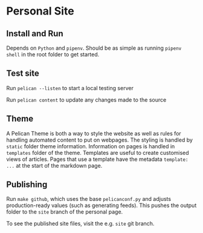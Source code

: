 # Personal Site

## Install and Run

Depends on `Python` and `pipenv`. Should be as simple as running `pipenv shell` in the root folder to get started.

## Test site

Run `pelican --listen` to start a local testing server

Run `pelican content` to update any changes made to the source

## Theme

A Pelican Theme is both a way to style the website as well as rules for handling automated content to put on webpages. The styling is handled by `static` folder theme information. Information on pages is handled in `templates` folder of the theme. Templates are useful to create customised views of articles. Pages that use a template have the metadata `template: ...` at the start of the markdown page.

## Publishing

Run `make github`, which uses the base `pelicanconf.py` and adjusts production-ready values (such as generating feeds). This pushes the output folder to the `site` branch of the personal page.

To see the published site files, visit the e.g. `site` git branch.
